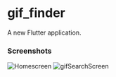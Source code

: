 # gif_finder

A new Flutter application.

### Screenshots
![Homescreen](https://user-images.githubusercontent.com/26628994/55103852-134c3500-50a8-11e9-8b0b-10e82de629de.png)
![gifSearchScreen](https://user-images.githubusercontent.com/26628994/55103853-134c3500-50a8-11e9-9a06-932ee4071a0f.png)

